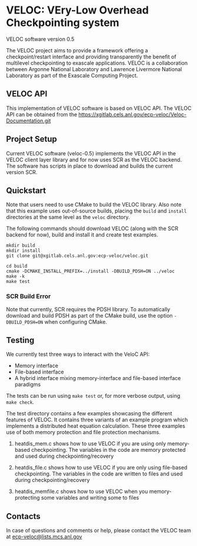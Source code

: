 # VELOC: VEry-Low Overhead Checkpointing system

VELOC software version 0.5

The VELOC project aims to provide a framework offering a checkpoint/restart interface and providing transparently the benefit of multilevel checkpointing to exascale applications.
VELOC is a collaboration between Argonne National Laboratory and Lawrence Livermore National Laboratory as part of the Exascale Computing Project.

## VELOC API

This implementation of VELOC software is based on VELOC API.
The VELOC API can be obtained from the https://xgitlab.cels.anl.gov/ecp-veloc/Veloc-Documentation.git

## Project Setup

Current VELOC software (veloc-0.5) implements the VELOC API in the VELOC client layer library and for now uses SCR as the VELOC backend.
The software has scripts in place to download and builds the current version SCR.

## Quickstart

Note that users need to use CMake to build the VELOC library. Also note that this example uses out-of-source builds, placing the `build` and `install` directories at the same level as the `veloc` directory.

The following commands should download VELOC (along with the SCR backend for now), build and install it and create test examples.

```shell
mkdir build
mkdir install
git clone git@xgitlab.cels.anl.gov:ecp-veloc/veloc.git

cd build
cmake -DCMAKE_INSTALL_PREFIX=../install -DBUILD_PDSH=ON ../veloc
make -k
make test
```

### SCR Build Error

Note that currently, SCR requires the PDSH library.
To automatically download and build PDSH as part of the CMake build, use the option `-DBUILD_PDSH=ON` when configuring CMake.

## Testing

We currently test three ways to interact with the VeloC API:

- Memory interface
- File-based interface
- A hybrid interface mixing memory-interface and file-based interface paradigms

The tests can be run using `make test` or, for more verbose output, using `make check`.

The test directory contains a few examples showcasing the different features of VELOC.
It contains three variants of an  example program which implements a distributed heat equation calculation.
These three examples use of both memory protection and file protection mechanisms.

1. heatdis_mem.c shows how to use VELOC if you are using only memory-based checkpointing.
   The variables in the code are memory protected and used during checkpointing/recovery

2. heatdis_file.c shows how to use VELOC if you are only using file-based checkpointing.
   The variables in the code are written to files and used during checkpointing/recovery

3. heatdis_memfile.c shows how to use VELOC when you memory-protecting some variables and writing some to files

## Contacts

In case of questions and comments or help, please contact the VELOC team at ecp-veloc@lists.mcs.anl.gov
